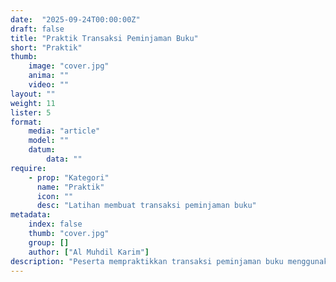 ```yaml
---
date:  "2025-09-24T00:00:00Z"
draft: false
title: "Praktik Transaksi Peminjaman Buku"
short: "Praktik"
thumb:
    image: "cover.jpg"
    anima: ""
    video: ""
layout: ""
weight: 11
lister: 5
format:
    media: "article"
    model: ""
    datum:
        data: ""
require:
    - prop: "Kategori"
      name: "Praktik"
      icon: ""
      desc: "Latihan membuat transaksi peminjaman buku"
metadata:
    index: false
    thumb: "cover.jpg"
    group: []
    author: ["Al Muhdil Karim"]
description: "Peserta mempraktikkan transaksi peminjaman buku menggunakan perintah START, COMMIT, dan ROLLBACK. Modul ini memperkuat pemahaman konsep ACID melalui latihan nyata."
---
```

